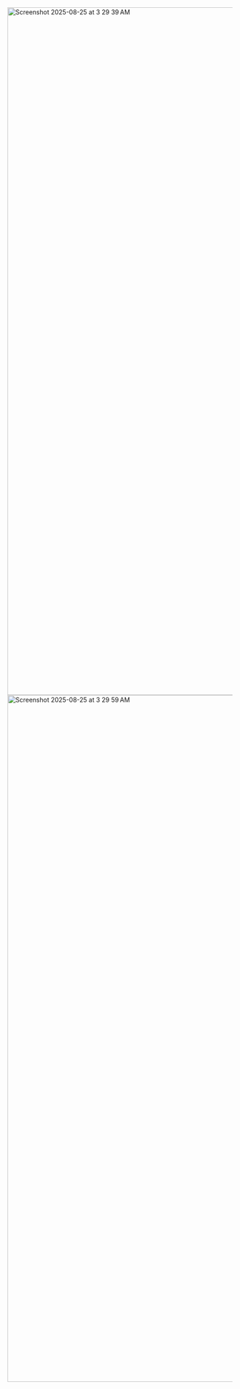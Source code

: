 <img width="3024" height="1540" alt="Screenshot 2025-08-25 at 3 29 39 AM" src="https://github.com/user-attachments/assets/5d909201-68bd-4bb9-a5c0-4f5d01787a67" />
<br>
<img width="3024" height="1538" alt="Screenshot 2025-08-25 at 3 29 59 AM" src="https://github.com/user-attachments/assets/96433c86-5d7d-4c45-88a2-aa5c95ce88ba" />
